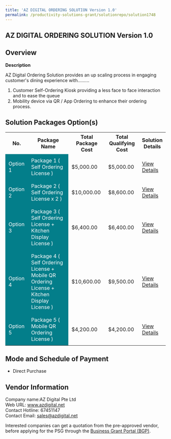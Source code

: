 ```yaml
---
title: 'AZ DIGITAL ORDERING SOLUTION Version 1.0'
permalink: /productivity-solutions-grant/solutionrepo/solution1748
---
```


## AZ DIGITAL ORDERING SOLUTION Version 1.0

## Overview

**Description**

AZ Digital Ordering Solution provides an up scaling process in engaging customer's dining experience with.........
1) Customer Self-Ordering Kiosk providing a less face to face interaction and to ease the queue 
2) Mobility device via QR / App Ordering to enhance their ordering process.

## Solution Packages Option(s)

<table>
<tr>
<th><b>No.</b></th>
<th><b>Package Name</b></th>
<th><b>Total Package Cost</b></th>
<th><b>Total Qualifying Cost</b></th>
<th><b>Solution Details</b></th>
</tr>
<tr>
<td style='padding: 10px; background-color: #037E8A; color: #FFFFFF;'>Option 1</td>
<td style='padding: 10px; background-color: #037E8A; color: #FFFFFF;'>Package 1 ( Self Ordering License )</td>
<td style='padding: 10px;'>$5,000.00</td>
<td style='padding: 10px;'>$5,000.00</td>
<td style='padding: 10px;'><a href='/images/psg/AZ_Digital_AZ_Digital_Ordering_Solution_Ver1_0_Desensitised_Annex3_Part1.pdf' target='_blank'>View Details</a></td>
</tr>
<tr>
<td style='padding: 10px; background-color: #037E8A; color: #FFFFFF;'>Option 2</td>
<td style='padding: 10px; background-color: #037E8A; color: #FFFFFF;'>Package 2 ( Self Ordering License x 2 )</td>
<td style='padding: 10px;'>$10,000.00</td>
<td style='padding: 10px;'>$8,600.00</td>
<td style='padding: 10px;'><a href='/images/psg/AZ_Digital_AZ_Digital_Ordering_Solution_Ver1_0_Desensitised_Annex3_Part2.pdf' target='_blank'>View Details</a></td>
</tr>
<tr>
<td style='padding: 10px; background-color: #037E8A; color: #FFFFFF;'>Option 3</td>
<td style='padding: 10px; background-color: #037E8A; color: #FFFFFF;'>Package 3 ( Self Ordering License + Kitchen Display License )</td>
<td style='padding: 10px;'>$6,400.00</td>
<td style='padding: 10px;'>$6,400.00</td>
<td style='padding: 10px;'><a href='/images/psg/AZ_Digital_AZ_Digital_Ordering_Solution_Ver1_0_Desensitised_Annex3_Part3.pdf' target='_blank'>View Details</a></td>
</tr>
<tr>
<td style='padding: 10px; background-color: #037E8A; color: #FFFFFF;'>Option 4</td>
<td style='padding: 10px; background-color: #037E8A; color: #FFFFFF;'>Package 4 ( Self Ordering License + Mobile QR Ordering License + Kitchen Display License )</td>
<td style='padding: 10px;'>$10,600.00</td>
<td style='padding: 10px;'>$9,500.00</td>
<td style='padding: 10px;'><a href='/images/psg/AZ_Digital_AZ_Digital_Ordering_Solution_Ver1_0_Desensitised_Annex3_Part4.pdf' target='_blank'>View Details</a></td>
</tr>
<tr>
<td style='padding: 10px; background-color: #037E8A; color: #FFFFFF;'>Option 5</td>
<td style='padding: 10px; background-color: #037E8A; color: #FFFFFF;'>Package 5 ( Mobile QR Ordering License )</td>
<td style='padding: 10px;'>$4,200.00</td>
<td style='padding: 10px;'>$4,200.00</td>
<td style='padding: 10px;'><a href='/images/psg/AZ_Digital_AZ_Digital_Ordering_Solution_Ver1_0_Desensitised_Annex3_Part5.pdf' target='_blank'>View Details</a></td>
</tr>
</table>

## Mode and Schedule of Payment

 - Direct Purchase

## Vendor Information

 Company name:AZ Digital Pte Ltd<br>Web URL: www.azdigital.net <br>Contact Hotline: 67451147 <br>Contact Email: sales@azdigital.net 

Interested companies can get a quotation from the pre-approved vendor, before applying for the PSG through the <a href='https://www.businessgrants.gov.sg/' target='_blank' rel='noopener'>Business Grant Portal (BGP)</a>.

<script src="/jquery/resize-tables.js"></script>
